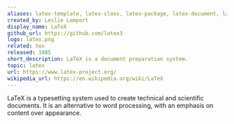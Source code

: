 ```yaml
---
aliases: latex-template, latex-class, latex-package, latex-document, latex-examples
created_by: Leslie Lamport
display_name: LaTeX
github_url: https://github.com/latex3
logo: latex.png
related: tex
released: 1985
short_description: LaTeX is a document preparation system.
topic: latex
url: https://www.latex-project.org/
wikipedia_url: https://en.wikipedia.org/wiki/LaTeX
---
```

LaTeX is a typesetting system used to create technical and scientific documents. It is an alternative to word processing, with an emphasis on content over appearance.
